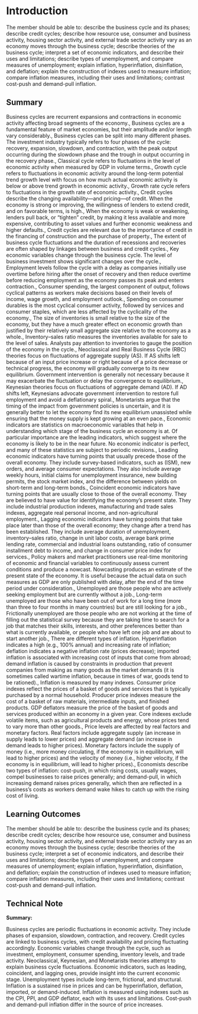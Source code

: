 # Introduction

The member should be able to: describe the business cycle and its phases; describe credit cycles; describe how resource use, consumer and business activity, housing sector activity, and external trade sector activity vary as an economy moves through the business cycle; describe theories of the business cycle; interpret a set of economic indicators, and describe their uses and limitations; describe types of unemployment, and compare measures of unemployment; explain inflation, hyperinflation, disinflation, and deflation; explain the construction of indexes used to measure inflation; compare inflation measures, including their uses and limitations; contrast cost-push and demand-pull inflation.

## Summary

Business cycles are recurrent expansions and contractions in economic activity affecting broad segments of the economy., Business cycles are a fundamental feature of market economies, but their amplitude and/or length vary considerably., Business cycles can be split into many different phases. The investment industry typically refers to four phases of the cycle: recovery, expansion, slowdown, and contraction, with the peak output occurring during the slowdown phase and the trough in output occurring in the recovery phase., Classical cycle refers to fluctuations in the level of economic activity when measured by GDP in volume terms., Growth cycle refers to fluctuations in economic activity around the long-term potential trend growth level with focus on how much actual economic activity is below or above trend growth in economic activity., Growth rate cycle refers to fluctuations in the growth rate of economic activity., Credit cycles describe the changing availability—and pricing—of credit. When the economy is strong or improving, the willingness of lenders to extend credit, and on favorable terms, is high., When the economy is weak or weakening, lenders pull back, or “tighten” credit, by making it less available and more expensive, contributing to asset values and further economic weakness and higher defaults., Credit cycles are relevant due to the importance of credit in the financing of construction and the purchase of property., The extent of business cycle fluctuations and the duration of recessions and recoveries are often shaped by linkages between business and credit cycles., Key economic variables change through the business cycle. The level of business investment shows significant changes over the cycle., Employment levels follow the cycle with a delay as companies initially use overtime before hiring after the onset of recovery and then reduce overtime before reducing employment as the economy passes its peak and enters contraction., Consumer spending, the largest component of output, follows cyclical patterns as workers make decisions based on their levels of income, wage growth, and employment outlook., Spending on consumer durables is the most cyclical consumer activity, followed by services and consumer staples, which are less affected by the cyclicality of the economy., The size of inventories is small relative to the size of the economy, but they have a much greater effect on economic growth than justified by their relatively small aggregate size relative to the economy as a whole., Inventory–sales ratio measures the inventories available for sale to the level of sales. Analysts pay attention to inventories to gauge the position of the economy in the cycle., Neoclassical and Real Business Cycle (RBC) theories focus on fluctuations of aggregate supply (AS). If AS shifts left because of an input price increase or right because of a price decrease or technical progress, the economy will gradually converge to its new equilibrium. Government intervention is generally not necessary because it may exacerbate the fluctuation or delay the convergence to equilibrium., Keynesian theories focus on fluctuations of aggregate demand (AD). If AD shifts left, Keynesians advocate government intervention to restore full employment and avoid a deflationary spiral., Monetarists argue that the timing of the impact from government policies is uncertain, and it is generally better to let the economy find its new equilibrium unassisted while ensuring that the money supply is kept growing at an even pace., Economic indicators are statistics on macroeconomic variables that help in understanding which stage of the business cycle an economy is at. Of particular importance are the leading indicators, which suggest where the economy is likely to be in the near future. No economic indicator is perfect, and many of these statistics are subject to periodic revisions., Leading economic indicators have turning points that usually precede those of the overall economy. They include survey-based indicators, such as (ISM), new orders, and average consumer expectations. They also include average weekly hours, initial claims for unemployment insurance, new building permits, the stock market index, and the difference between yields on short-term and long-term bonds., Coincident economic indicators have turning points that are usually close to those of the overall economy. They are believed to have value for identifying the economy’s present state. They include industrial production indexes, manufacturing and trade sales indexes, aggregate real personal income, and non-agricultural employment., Lagging economic indicators have turning points that take place later than those of the overall economy; they change after a trend has been established. They include average duration of unemployment, inventory–sales ratio, change in unit labor costs, average bank prime lending rate, commercial and industrial loans outstanding, ratio of consumer installment debt to income, and change in consumer price index for services., Policy makers and market practitioners use real-time monitoring of economic and financial variables to continuously assess current conditions and produce a nowcast. Nowcasting produces an estimate of the present state of the economy. It is useful because the actual data on such measures as GDP are only published with delay, after the end of the time period under consideration., Unemployed are those people who are actively seeking employment but are currently without a job., Long-term unemployed are those who have been out of work for a long time (more than three to four months in many countries) but are still looking for a job., Frictionally unemployed are those people who are not working at the time of filling out the statistical survey because they are taking time to search for a job that matches their skills, interests, and other preferences better than what is currently available, or people who have left one job and are about to start another job., There are different types of inflation. Hyperinflation indicates a high (e.g., 100% annual) and increasing rate of inflation; deflation indicates a negative inflation rate (prices decrease); imported inflation is associated with increasing cost of inputs that come from abroad; demand inflation is caused by constraints in production that prevent companies from making as many goods as the market demands (it is sometimes called wartime inflation, because in times of war, goods tend to be rationed)., Inflation is measured by many indexes. Consumer price indexes reflect the prices of a basket of goods and services that is typically purchased by a normal household. Producer price indexes measure the cost of a basket of raw materials, intermediate inputs, and finished products. GDP deflators measure the price of the basket of goods and services produced within an economy in a given year. Core indexes exclude volatile items, such as agricultural products and energy, whose prices tend to vary more than other goods., Price levels are affected by real factors and monetary factors. Real factors include aggregate supply (an increase in supply leads to lower prices) and aggregate demand (an increase in demand leads to higher prices). Monetary factors include the supply of money (i.e., more money circulating, if the economy is in equilibrium, will lead to higher prices) and the velocity of money (i.e., higher velocity, if the economy is in equilibrium, will lead to higher prices)., Economists describe two types of inflation: cost-push, in which rising costs, usually wages, compel businesses to raise prices generally; and demand-pull, in which increasing demand raises prices generally, which then are reflected in a business’s costs as workers demand wake hikes to catch up with the rising cost of living.

## Learning Outcomes

The member should be able to: describe the business cycle and its phases; describe credit cycles; describe how resource use, consumer and business activity, housing sector activity, and external trade sector activity vary as an economy moves through the business cycle; describe theories of the business cycle; interpret a set of economic indicators, and describe their uses and limitations; describe types of unemployment, and compare measures of unemployment; explain inflation, hyperinflation, disinflation, and deflation; explain the construction of indexes used to measure inflation; compare inflation measures, including their uses and limitations; contrast cost-push and demand-pull inflation.

## Technical Note

**Summary:**

Business cycles are periodic fluctuations in economic activity. They include phases of expansion, slowdown, contraction, and recovery. Credit cycles are linked to business cycles, with credit availability and pricing fluctuating accordingly. Economic variables change through the cycle, such as investment, employment, consumer spending, inventory levels, and trade activity. Neoclassical, Keynesian, and Monetarists theories attempt to explain business cycle fluctuations. Economic indicators, such as leading, coincident, and lagging ones, provide insight into the current economic stage. Unemployment types include long-term, frictional, and structural. Inflation is a sustained rise in prices and can be hyperinflation, deflation, imported, or demand-induced. Inflation is measured using indexes such as the CPI, PPI, and GDP deflator, each with its uses and limitations. Cost-push and demand-pull inflation differ in the source of price increases.